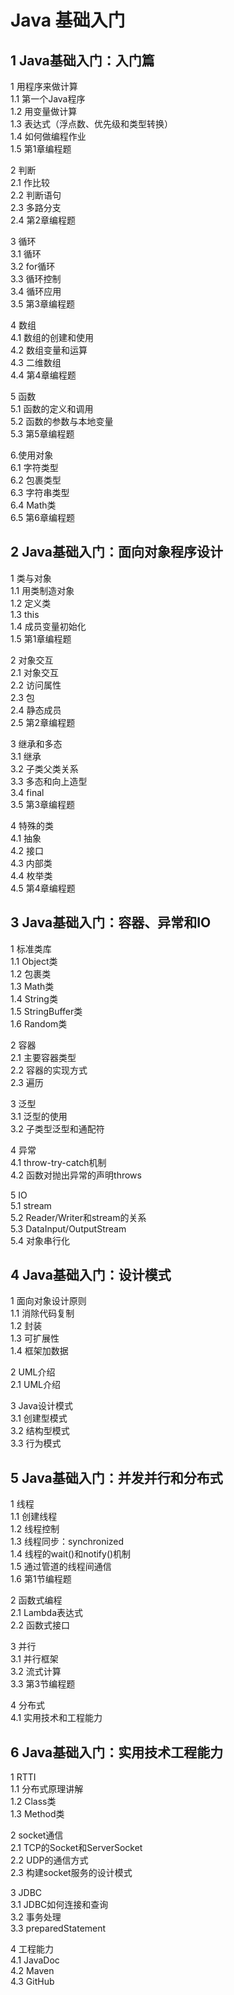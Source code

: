 # Java 基础入门
## 1 Java基础入门：入门篇
1 用程序来做计算  
1.1 第一个Java程序  
1.2 用变量做计算  
1.3 表达式（浮点数、优先级和类型转换）  
1.4 如何做编程作业  
1.5 第1章编程题  
  
2 判断  
2.1 作比较  
2.2 判断语句  
2.3 多路分支  
2.4 第2章编程题  
  
3 循环  
3.1 循环  
3.2 for循环  
3.3 循环控制  
3.4 循环应用  
3.5 第3章编程题  
  
4 数组  
4.1 数组的创建和使用  
4.2 数组变量和运算  
4.3 二维数组  
4.4 第4章编程题  
  
5 函数  
5.1 函数的定义和调用  
5.2 函数的参数与本地变量  
5.3 第5章编程题  

6.使用对象  
6.1 字符类型  
6.2 包裹类型  
6.3 字符串类型  
6.4 Math类  
6.5 第6章编程题 

## 2 Java基础入门：面向对象程序设计
1 类与对象  
1.1 用类制造对象  
1.2 定义类  
1.3 this  
1.4 成员变量初始化  
1.5 第1章编程题  
  
2 对象交互  
2.1 对象交互  
2.2 访问属性  
2.3 包  
2.4 静态成员  
2.5 第2章编程题  
  
3 继承和多态  
3.1 继承  
3.2 子类父类关系  
3.3 多态和向上造型  
3.4 final  
3.5 第3章编程题  
  
4 特殊的类  
4.1 抽象  
4.2 接口  
4.3 内部类  
4.4 枚举类  
4.5 第4章编程题  

## 3 Java基础入门：容器、异常和IO
1 标准类库  
1.1 Object类  
1.2 包裹类  
1.3 Math类  
1.4 String类  
1.5 StringBuffer类  
1.6 Random类  

2 容器  
2.1 主要容器类型  
2.2 容器的实现方式  
2.3 遍历  

3 泛型  
3.1 泛型的使用  
3.2 子类型泛型和通配符  

4 异常  
4.1 throw-try-catch机制  
4.2 函数对抛出异常的声明throws  

5 IO  
5.1 stream  
5.2 Reader/Writer和stream的关系  
5.3 DataInput/OutputStream  
5.4 对象串行化  

## 4 Java基础入门：设计模式
1 面向对象设计原则  
1.1 消除代码复制  
1.2 封装  
1.3 可扩展性  
1.4 框架加数据  
  
2 UML介绍  
2.1 UML介绍  
  
3 Java设计模式  
3.1 创建型模式  
3.2 结构型模式  
3.3 行为模式  

## 5 Java基础入门：并发并行和分布式
1 线程  
1.1 创建线程  
1.2 线程控制  
1.3 线程同步：synchronized  
1.4 线程的wait()和notify()机制  
1.5 通过管道的线程间通信  
1.6 第1节编程题  
  
2 函数式编程  
2.1 Lambda表达式  
2.2 函数式接口  
  
3 并行  
3.1 并行框架  
3.2 流式计算  
3.3 第3节编程题  
  
4 分布式  
4.1 实用技术和工程能力  

## 6 Java基础入门：实用技术工程能力
1 RTTI  
1.1 分布式原理讲解  
1.2 Class类  
1.3 Method类  
  
2 socket通信  
2.1 TCP的Socket和ServerSocket  
2.2 UDP的通信方式  
2.3 构建socket服务的设计模式  
  
3 JDBC  
3.1 JDBC如何连接和查询  
3.2 事务处理  
3.3 preparedStatement  
  
4 工程能力  
4.1 JavaDoc  
4.2 Maven  
4.3 GitHub  
